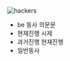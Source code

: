 ![hackers](https://user-images.githubusercontent.com/23524849/98463533-20775280-21ff-11eb-9250-e7c4c4399d9b.png)

- be 동사 의문문
- 현재진행 시제
- 과거진행 현재진행
- 일반동사
